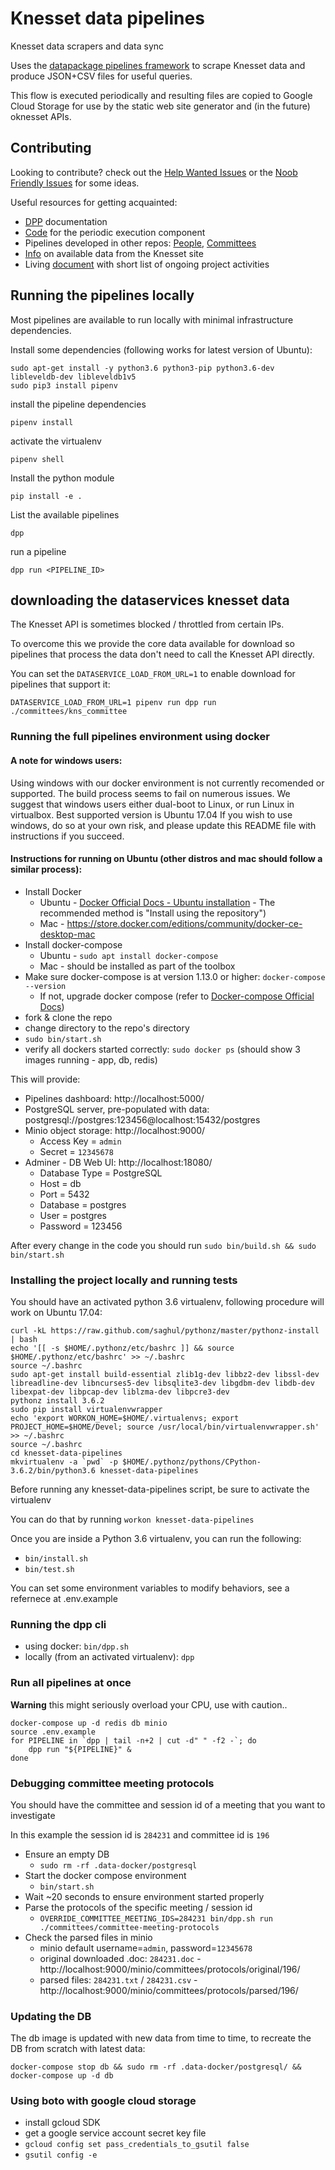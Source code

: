 # Knesset data pipelines

Knesset data scrapers and data sync

Uses the [datapackage pipelines framework](https://github.com/frictionlessdata/datapackage-pipelines) to scrape Knesset data and produce JSON+CSV files for useful queries.

This flow is executed periodically and resulting files are copied to Google Cloud Storage for use by the static web site generator and (in the future) oknesset APIs.


## Contributing

Looking to contribute? check out the [Help Wanted Issues](https://github.com/hasadna/knesset-data-pipelines/issues?q=is%3Aissue+is%3Aopen+label%3A%22help+wanted%22) or the [Noob Friendly Issues](https://github.com/hasadna/knesset-data-pipelines/issues?q=is%3Aissue+is%3Aopen+label%3A%22noob+friendly%22) for some ideas.

Useful resources for getting acquainted:
* [DPP](https://github.com/frictionlessdata/datapackage-pipelines) documentation
* [Code](https://github.com/OriHoch/knesset-data-k8s) for the periodic execution component
* Pipelines developed in other repos: [People](https://github.com/OriHoch/knesset-data-people), [Committees](https://github.com/OriHoch/knesset-data-committees)
* [Info](http://main.knesset.gov.il/Activity/Info/Pages/Databases.aspx) on available data from the Knesset site
* Living [document](https://docs.google.com/document/d/1eeQRrpGYuEJKAAtShPbjFn6i2f_UmQgg1caMTEs93ic/edit) with short list of ongoing project activities

## Running the pipelines locally

Most pipelines are available to run locally with minimal infrastructure dependencies.

Install some dependencies (following works for latest version of Ubuntu):

```
sudo apt-get install -y python3.6 python3-pip python3.6-dev libleveldb-dev libleveldb1v5
sudo pip3 install pipenv
```

install the pipeline dependencies

```
pipenv install
```

activate the virtualenv

```
pipenv shell
```

Install the python module

```
pip install -e .
```

List the available pipelines

```
dpp
```

run a pipeline

```
dpp run <PIPELINE_ID>
```


## downloading the dataservices knesset data

The Knesset API is sometimes blocked / throttled from certain IPs.

To overcome this we provide the core data available for download so pipelines that process the data don't need to call the Knesset API directly.

You can set the `DATASERVICE_LOAD_FROM_URL=1` to enable download for pipelines that support it:

```
DATASERVICE_LOAD_FROM_URL=1 pipenv run dpp run ./committees/kns_committee
```




### Running the full pipelines environment using docker

#### A note for windows users:
Using windows with our docker environment is not currently recomended or supported. The build process seems to fail on numerous issues.
We suggest that windows users either dual-boot to Linux, or run Linux in virtualbox. Best supported version is Ubuntu 17.04
If you wish to use windows, do so at your own risk, and please update this README file with instructions if you succeed.

#### Instructions for running on Ubuntu (other distros and mac should follow a similar process):

* Install Docker
  * Ubuntu - [Docker Official Docs - Ubuntu installation](https://docs.docker.com/engine/installation/linux/docker-ce/ubuntu) - The recommended method is "Install using the repository")
  * Mac - https://store.docker.com/editions/community/docker-ce-desktop-mac
* Install docker-compose
  * Ubuntu - `sudo apt install docker-compose`
  * Mac - should be installed as part of the toolbox
* Make sure docker-compose is at version 1.13.0 or higher: `docker-compose --version`
  * If not, upgrade docker compose (refer to [Docker-compose Official Docs](https://docs.docker.com/compose/install/#install-compose))
* fork & clone the repo
* change directory to the repo's directory
* `sudo bin/start.sh`
* verify all dockers started correctly: `sudo docker ps` (should show 3 images running - app, db, redis)

This will provide:

* Pipelines dashboard: http://localhost:5000/
* PostgreSQL server, pre-populated with data: postgresql://postgres:123456@localhost:15432/postgres
* Minio object storage: http://localhost:9000/
  * Access Key = `admin`
  * Secret = `12345678`
* Adminer - DB Web UI: http://localhost:18080/
  * Database Type = PostgreSQL
  * Host = db
  * Port = 5432
  * Database = postgres
  * User = postgres
  * Password = 123456

After every change in the code you should run `sudo bin/build.sh && sudo bin/start.sh`


### Installing the project locally and running tests

You should have an activated python 3.6 virtualenv, following procedure will work on Ubuntu 17.04:
```
curl -kL https://raw.github.com/saghul/pythonz/master/pythonz-install | bash
echo '[[ -s $HOME/.pythonz/etc/bashrc ]] && source $HOME/.pythonz/etc/bashrc' >> ~/.bashrc
source ~/.bashrc
sudo apt-get install build-essential zlib1g-dev libbz2-dev libssl-dev libreadline-dev libncurses5-dev libsqlite3-dev libgdbm-dev libdb-dev libexpat-dev libpcap-dev liblzma-dev libpcre3-dev
pythonz install 3.6.2
sudo pip install virtualenvwrapper
echo 'export WORKON_HOME=$HOME/.virtualenvs; export PROJECT_HOME=$HOME/Devel; source /usr/local/bin/virtualenvwrapper.sh' >> ~/.bashrc
source ~/.bashrc
cd knesset-data-pipelines
mkvirtualenv -a `pwd` -p $HOME/.pythonz/pythons/CPython-3.6.2/bin/python3.6 knesset-data-pipelines
```

Before running any knesset-data-pipelines script, be sure to activate the virtualenv

You can do that by running `workon knesset-data-pipelines`

Once you are inside a Python 3.6 virtualenv, you can run the following:
* `bin/install.sh`
* `bin/test.sh`

You can set some environment variables to modify behaviors, see a refernece at .env.example

### Running the dpp cli

* using docker: `bin/dpp.sh`
* locally (from an activated virtualenv): `dpp`

### Run all pipelines at once

**Warning** this might seriously overload your CPU, use with caution..

```
docker-compose up -d redis db minio
source .env.example
for PIPELINE in `dpp | tail -n+2 | cut -d" " -f2 -`; do
    dpp run "${PIPELINE}" &
done
```

### Debugging committee meeting protocols

You should have the committee and session id of a meeting that you want to investigate

In this example the session id is `284231` and committee id is `196`

* Ensure an empty DB
  * `sudo rm -rf .data-docker/postgresql`
* Start the docker compose environment
  * `bin/start.sh`
* Wait ~20 seconds to ensure environment started properly
* Parse the protocols of the specific meeting / session id
  * `OVERRIDE_COMMITTEE_MEETING_IDS=284231 bin/dpp.sh run ./committees/committee-meeting-protocols`
* Check the parsed files in minio
  * minio default username=`admin`, password=`12345678`
  * original downloaded .doc: `284231.doc` - http://localhost:9000/minio/committees/protocols/original/196/
  * parsed files: `284231.txt` / `284231.csv` - http://localhost:9000/minio/committees/protocols/parsed/196/

### Updating the DB

The db image is updated with new data from time to time, to recreate the DB from scratch with latest data:

```
docker-compose stop db && sudo rm -rf .data-docker/postgresql/ && docker-compose up -d db
```


### Using boto with google cloud storage

* install gcloud SDK
* get a google service account secret key file
* `gcloud config set pass_credentials_to_gsutil false`
* `gsutil config -e`
